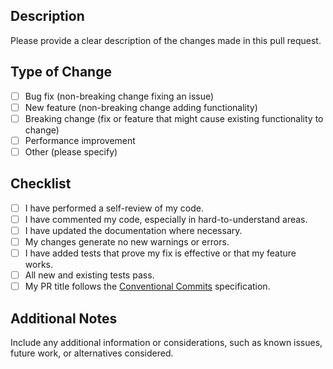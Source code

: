 ## Description
Please provide a clear description of the changes made in this pull request.

## Type of Change
- [ ] Bug fix (non-breaking change fixing an issue)
- [ ] New feature (non-breaking change adding functionality)
- [ ] Breaking change (fix or feature that might cause existing functionality to change)
- [ ] Performance improvement
- [ ] Other (please specify)

## Checklist
- [ ] I have performed a self-review of my code.
- [ ] I have commented my code, especially in hard-to-understand areas.
- [ ] I have updated the documentation where necessary.
- [ ] My changes generate no new warnings or errors.
- [ ] I have added tests that prove my fix is effective or that my feature works.
- [ ] All new and existing tests pass.
- [ ] My PR title follows the [Conventional Commits](https://www.conventionalcommits.org/en/v1.0.0/#specification) specification.

## Additional Notes
Include any additional information or considerations, such as known issues, future work, or alternatives considered.